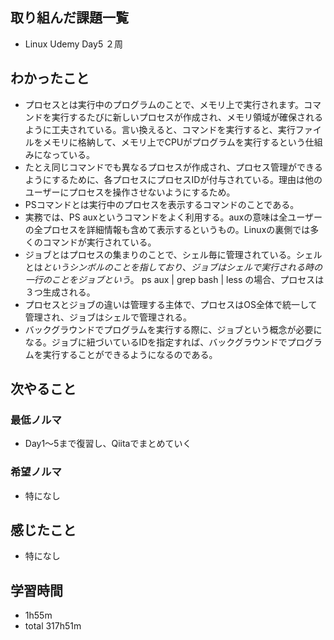 ## 取り組んだ課題一覧
- Linux Udemy Day5 ２周
## わかったこと
- プロセスとは実行中のプログラムのことで、メモリ上で実行されます。コマンドを実行するたびに新しいプロセスが作成され、メモリ領域が確保されるように工夫されている。言い換えると、コマンドを実行すると、実行ファイルをメモリに格納して、メモリ上でCPUがプログラムを実行するという仕組みになっている。
- たとえ同じコマンドでも異なるプロセスが作成され、プロセス管理ができるようにするために、各プロセスにプロセスIDが付与されている。理由は他のユーザーにプロセスを操作させないようにするため。
- PSコマンドとは実行中のプロセスを表示するコマンドのことである。
- 実務では、PS auxというコマンドをよく利用する。auxの意味は全ユーザーの全プロセスを詳細情報も含めて表示するというもの。Linuxの裏側では多くのコマンドが実行されている。
- ジョブとはプロセスの集まりのことで、シェル毎に管理されている。シェルとは$というシンボルのことを指しており、ジョブはシェルで実行される時の一行のことをジョブという。$ ps aux | grep bash | less の場合、プロセスは３つ生成される。
- プロセスとジョブの違いは管理する主体で、プロセスはOS全体で統一して管理され、ジョブはシェルで管理される。
- バックグラウンドでプログラムを実行する際に、ジョブという概念が必要になる。ジョブに紐づいているIDを指定すれば、バックグラウンドでプログラムを実行することができるようになるのである。
## 次やること
### 最低ノルマ
- Day1〜5まで復習し、Qiitaでまとめていく
### 希望ノルマ
- 特になし
## 感じたこと
- 特になし
## 学習時間
- 1h55m
- total 317h51m
